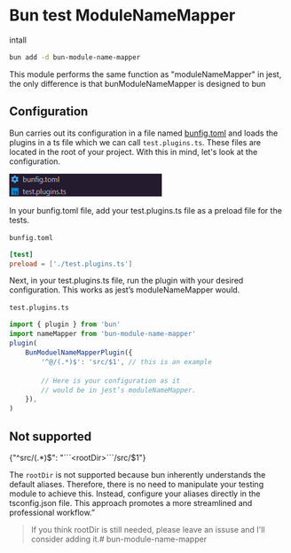 # Bun test ModuleNameMapper

intall
```sh
bun add -d bun-module-name-mapper
```

This module performs the same function as "moduleNameMapper" in jest, the only difference is that bunModuleNameMapper is designed to bun

## Configuration

Bun carries out its configuration in a file named [bunfig.toml](https://bun.sh/docs/runtime/bunfig) and loads the plugins in a ts file which we can call `test.plugins.ts`. These files are located in the root of your project. With this in mind, let's look at the configuration.

![Bun files](readme-files/image.png)

In your bunfig.toml file, add your test.plugins.ts file as a preload file for the tests.

`bunfig.toml`

```toml
[test]
preload = ['./test.plugins.ts']
```

Next, in your test.plugins.ts file, run the plugin with your desired configuration. This works as jest’s moduleNameMapper would.

`test.plugins.ts`

```ts
import { plugin } from 'bun'
import nameMapper from 'bun-module-name-mapper'
plugin(
	BunModuelNameMapperPlugin({
		'^@/(.*)$': 'src/$1', // this is an example

		// Here is your configuration as it
		// would be in jest’s moduleNameMapper.
	}),
)
```

## Not supported

{"^src/(.*)$": "```<rootDir>```/src/$1"}

The ```rootDir``` is not supported because bun inherently understands the default aliases. Therefore, there is no need to manipulate your testing module to achieve this. Instead, configure your aliases directly in the tsconfig.json file. This approach promotes a more streamlined and professional workflow.”

> If you think rootDir is still needed, please leave an issuse and I'll consider adding it.# bun-module-name-mapper
